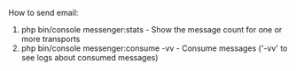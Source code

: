 How to send email:
1. php bin/console messenger:stats - Show the message count for one or more transports
2. php bin/console messenger:consume -vv - Consume messages ('-vv' to see logs about consumed messages)